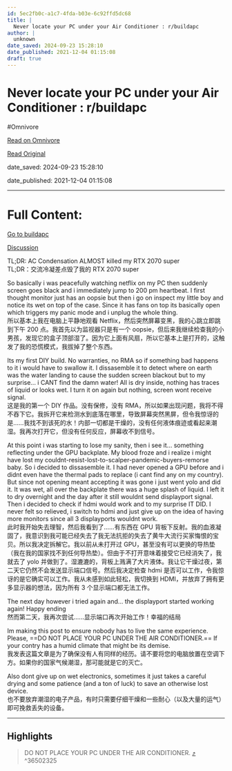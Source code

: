 ```yaml
---
id: 5ec2fb0c-a1c7-4fda-b03e-6c92ffd5dc68
title: |
  Never locate your PC under your Air Conditioner : r/buildapc
author: |
  unknown
date_saved: 2024-09-23 15:28:10
date_published: 2021-12-04 01:15:08
draft: true
---
```


# Never locate your PC under your Air Conditioner : r/buildapc
#Omnivore

[Read on Omnivore](https://omnivore.app/me/never-locate-your-pc-under-your-air-conditioner-r-buildapc-192205b08ba)

[Read Original](https://www.reddit.com/r/buildapc/comments/r8j9z0/never_locate_your_pc_under_your_air_conditioner/)

date_saved: 2024-09-23 15:28:10

date_published: 2021-12-04 01:15:08

--- 

# Full Content: 

[  Go to buildapc ](https://www.reddit.com/r/buildapc/) 

[  Discussion ](https://www.reddit.com/r/buildapc/?f=flair%5Fname%3A%22Discussion%22) 

 TL;DR: AC Condensation ALMOST killed my RTX 2070 super  
TL;DR：交流冷凝差点毁了我的 RTX 2070 super

 So basically i was peacefully watching netflix on my PC then suddenly screen goes black and i immediately jump to 200 pm heartbeat. I first thought monitor just has an oopsie but then i go on inspect my little boy and notice its wet on top of the case. Since it has fans on top its basically open which triggers my panic mode and i unplug the whole thing.  
所以基本上我在电脑上平静地观看 Netflix，然后突然屏幕变黑，我的心跳立即跳到下午 200 点。我首先以为监视器只是有一个 oopsie，但后来我继续检查我的小男孩，发现它的盒子顶部湿了。因为它上面有风扇，所以它基本上是打开的，这触发了我的恐慌模式，我拔掉了整个东西。

 Its my first DIY build. No warranties, no RMA so if something bad happens to it i would have to swallow it. I dissasemble it to detect where on earth was the water landing to cause the sudden screen blackout but to my surprise... i CANT find the damn water! All is dry inside, nothing has traces of liquid or looks wet. I turn it on again but nothing, screen wont receive signal.  
这是我的第一个 DIY 作品。没有保修，没有 RMA，所以如果出现问题，我将不得不吞下它。我拆开它来检测水到底落在哪里，导致屏幕突然黑屏，但令我惊讶的是……我找不到该死的水！内部一切都是干燥的，没有任何液体痕迹或看起来潮湿。我再次打开它，但没有任何反应，屏幕收不到信号。

 At this point i was starting to lose my sanity, then i see it... something reflecting under the GPU backplate. My blood froze and i realize i might have lost my couldnt-resist-lost-to-scalper-pandemic-buyers-remorse baby. So i decided to dissasemble it. I had never opened a GPU before and i didnt even have the thermal pads to replace (i cant find any on my country). But since not opening meant accepting it was gone i just went yolo and did it. It was wet, all over the backplate there was a huge splash of liquid. I left it to dry overnight and the day after it still wouldnt send displayport signal. Then i decided to check if hdmi would work and to my surprise IT DID. I never felt so relieved, i switch to hdmi and just give up on the idea of having more monitors since all 3 displayports wouldnt work.  
此时我开始失去理智，然后我看到了……有东西在 GPU 背板下反射。我的血液凝固了，我意识到我可能已经失去了我无法抗拒的失去了黄牛大流行买家悔恨的宝贝。所以我决定拆解它。我以前从未打开过 GPU，甚至没有可以更换的导热垫（我在我的国家找不到任何导热垫）。但由于不打开意味着接受它已经消失了，我就去了 yolo 并做到了。湿漉漉的，背板上溅满了大片液体。我让它干燥过夜，第二天它仍然不会发送显示端口信号。然后我决定检查 hdmi 是否可以工作，令我惊讶的是它确实可以工作。我从未感到如此轻松，我切换到 HDMI，并放弃了拥有更多显示器的想法，因为所有 3 个显示端口都无法工作。

 The next day however i tried again and... the displayport started working again! Happy ending  
然而第二天，我再次尝试......显示端口再次开始工作！幸福的结局

 Im making this post to ensure nobody has to live the same experience. Please, ==DO NOT PLACE YOUR PC UNDER THE AIR CONDITIONER.== If your contry has a humid climate that might be its demise.  
我发表这篇文章是为了确保没有人有同样的经历。请不要将您的电脑放置在空调下方。如果你的国家气候潮湿，那可能就是它的灭亡。

 Also dont give up on wet electronics, sometimes it just takes a careful drying and some patience (and a ton of luck) to save an otherwise lost device.  
也不要放弃潮湿的电子产品，有时只需要仔细干燥和一些耐心（以及大量的运气）即可挽救丢失的设备。

---

## Highlights

> DO NOT PLACE YOUR PC UNDER THE AIR CONDITIONER. [⤴️](https://omnivore.app/me/never-locate-your-pc-under-your-air-conditioner-r-buildapc-192205b08ba#36502325-954a-4979-bdce-857fb1c13a83)  ^36502325

